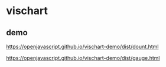 # vischart

## demo

  https://openjavascript.github.io/vischart-demo/dist/dount.html
  
  https://openjavascript.github.io/vischart-demo/dist/gauge.html
